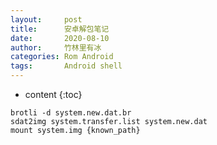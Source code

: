 ```yaml
---
layout:     post
title:      安卓解包笔记
date:       2020-08-10
author:     竹林里有冰
categories: Rom Android
tags:       Android shell
---
```


* content
{:toc}
```
brotli -d system.new.dat.br
sdat2img system.transfer.list system.new.dat
mount system.img {known_path}
```

[brotli]: https://github.com/google/brotli
[sdat2img]: https://github.com/xpirt/sdat2img



